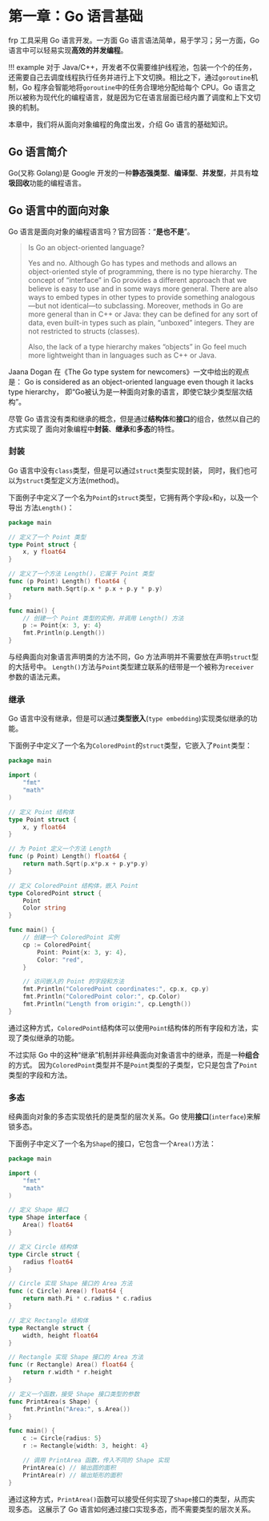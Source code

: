 # 第一章：Go 语言基础

frp 工具采用 Go 语言开发。一方面 Go 语言语法简单，易于学习；另一方面，Go 语言中可以轻易实现**高效的并发编程**。

!!! example
    对于 Java/C++，开发者不仅需要维护线程池，包装一个个的任务，还需要自己去调度线程执行任务并进行上下文切换。相比之下，通过`goroutine`机制，Go 程序会智能地将`goroutine`中的任务合理地分配给每个 CPU。Go 语言之所以被称为现代化的编程语言，就是因为它在语言层面已经内置了调度和上下文切换的机制。

本章中，我们将从面向对象编程的角度出发，介绍 Go 语言的基础知识。

## Go 语言简介

Go(又称 Golang)是 Google 开发的一种**静态强类型**、**编译型**、**并发型**，并具有**垃圾回收**功能的编程语言。

## Go 语言中的面向对象

Go 语言是面向对象的编程语言吗？官方回答：“**是也不是**”。

>Is Go an object-oriented language?
>
>Yes and no. Although Go has types and methods and allows an object-oriented
>style of programming, there is no type hierarchy. The concept of “interface” in
>Go provides a different approach that we believe is easy to use and in some
>ways more general. There are also ways to embed types in other types to provide
>something analogous—but not identical—to subclassing. Moreover, methods in Go
>are more general than in C++ or Java: they can be defined for any sort of data,
>even built-in types such as plain, “unboxed” integers. They are not restricted
>to structs (classes).
>
>Also, the lack of a type hierarchy makes “objects” in Go feel much more
>lightweight than in languages such as C++ or Java.

Jaana Dogan 在《The Go type system for newcomers》一文中给出的观点是：
Go is considered as an object-oriented language even though it lacks type
hierarchy，
即“Go被认为是一种面向对象的语言，即使它缺少类型层次结构”。

尽管 Go 语言没有类和继承的概念，但是通过**结构体**和**接口**的组合，依然以自己的方式实现了
面向对象编程中**封装**、**继承**和**多态**的特性。

### **封装**

Go 语言中没有`class`类型，但是可以通过`struct`类型实现封装，
同时，我们也可以为`struct`类型定义方法(method)。

下面例子中定义了一个名为`Point`的`struct`类型，它拥有两个字段`x`和`y`，以及一个导出
方法`Length()`：

```go
package main

// 定义了一个 Point 类型
type Point struct {
    x, y float64
}

// 定义了一个方法 Length()，它属于 Point 类型
func (p Point) Length() float64 {
    return math.Sqrt(p.x * p.x + p.y * p.y)
}

func main() {
    // 创建一个 Point 类型的实例，并调用 Length() 方法
    p := Point{x: 3, y: 4}
    fmt.Println(p.Length())
}
```

与经典面向对象语言声明类的方法不同，Go 方法声明并不需要放在声明`struct`型的大括号中。
`Length()`方法与`Point`类型建立联系的纽带是一个被称为`receiver`参数的语法元素。

### **继承**

Go 语言中没有继承，但是可以通过**类型嵌入**(`type embedding`)实现类似继承的功能。

下面例子中定义了一个名为`ColoredPoint`的`struct`类型，它嵌入了`Point`类型：

```go
package main

import (
    "fmt"
    "math"
)

// 定义 Point 结构体
type Point struct {
    x, y float64
}

// 为 Point 定义一个方法 Length
func (p Point) Length() float64 {
    return math.Sqrt(p.x*p.x + p.y*p.y)
}

// 定义 ColoredPoint 结构体，嵌入 Point
type ColoredPoint struct {
    Point
    Color string
}

func main() {
    // 创建一个 ColoredPoint 实例
    cp := ColoredPoint{
        Point: Point{x: 3, y: 4},
        Color: "red",
    }

    // 访问嵌入的 Point 的字段和方法
    fmt.Println("ColoredPoint coordinates:", cp.x, cp.y)
    fmt.Println("ColoredPoint color:", cp.Color)
    fmt.Println("Length from origin:", cp.Length())
}
```

通过这种方式，`ColoredPoint`结构体可以使用`Point`结构体的所有字段和方法，实现了类似继承的功能。

不过实际 Go 中的这种“继承”机制并非经典面向对象语言中的继承，而是一种**组合**的方式。
因为`ColoredPoint`类型并不是`Point`类型的子类型，它只是包含了`Point`类型的字段和方法。

### **多态**

经典面向对象的多态实现依托的是类型的层次关系。Go 使用**接口**(`interface`)来解锁多态。

下面例子中定义了一个名为`Shape`的接口，它包含一个`Area()`方法：

```go
package main

import (
    "fmt"
    "math"
)

// 定义 Shape 接口
type Shape interface {
    Area() float64
}

// 定义 Circle 结构体
type Circle struct {
    radius float64
}

// Circle 实现 Shape 接口的 Area 方法
func (c Circle) Area() float64 {
    return math.Pi * c.radius * c.radius
}

// 定义 Rectangle 结构体
type Rectangle struct {
    width, height float64
}

// Rectangle 实现 Shape 接口的 Area 方法
func (r Rectangle) Area() float64 {
    return r.width * r.height
}

// 定义一个函数，接受 Shape 接口类型的参数
func PrintArea(s Shape) {
    fmt.Println("Area:", s.Area())
}

func main() {
    c := Circle{radius: 5}
    r := Rectangle{width: 3, height: 4}

    // 调用 PrintArea 函数，传入不同的 Shape 实现
    PrintArea(c) // 输出圆的面积
    PrintArea(r) // 输出矩形的面积
}
```

通过这种方式，`PrintArea()`函数可以接受任何实现了`Shape`接口的类型，从而实现多态。
这展示了 Go 语言如何通过接口实现多态，而不需要类型的层次关系。
